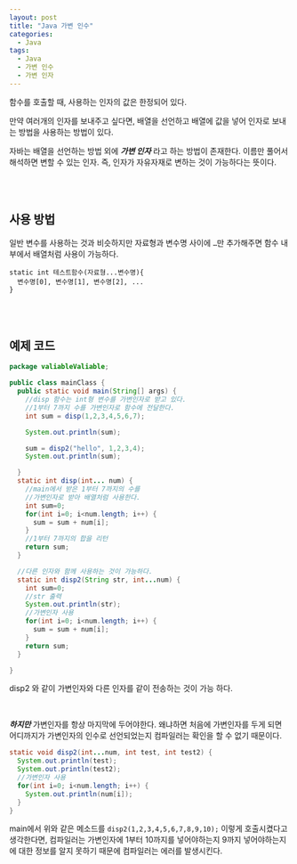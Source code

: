 ```yaml
---
layout: post
title: "Java 가변 인수"
categories:
  - Java
tags:
  - Java
  - 가변 인수
  - 가변 인자
---
```




함수를 호출할 때, 사용하는 인자의 값은 한정되어 있다.

만약 여러개의 인자를 보내주고 싶다면, 배열을 선언하고 배열에 값을 넣어 인자로 보내는 방법을 사용하는 방법이 있다.

자바는 배열을 선언하는 방법 외에 ***가변 인자*** 라고 하는 방법이 존재한다. 이름만 풀어서 해석하면 변할 수 있는 인자. 즉, 인자가 자유자재로 변하는 것이 가능하다는 뜻이다.

<br><br>

## 사용 방법

일반 변수를 사용하는 것과 비슷하지만 자료형과 변수명 사이에 ```…```만 추가해주면 함수 내부에서 배열처럼 사용이 가능하다.

```
static int 테스트함수(자료형...변수명){
  변수명[0], 변수명[1], 변수명[2], ...
}
```



<br>

<br>

## 예제 코드

```java
package valiableValiable;

public class mainClass {
  public static void main(String[] args) {
	//disp 함수는 int형 변수를 가변인자로 받고 있다.
    //1부터 7까지 수를 가변인자로 함수에 전달한다.
    int sum = disp(1,2,3,4,5,6,7);

    System.out.println(sum);

    sum = disp2("hello", 1,2,3,4);
    System.out.println(sum);

  }
  static int disp(int... num) {
    //main에서 받은 1부터 7까지의 수를
    //가변인자로 받아 배열처럼 사용한다.
    int sum=0;
    for(int i=0; i<num.length; i++) {
      sum = sum + num[i];         
    }
    //1부터 7까지의 합을 리턴
    return sum;
  }

  //다른 인자와 함께 사용하는 것이 가능하다.
  static int disp2(String str, int...num) {
    int sum=0;
    //str 출력
    System.out.println(str);
    //가변인자 사용
    for(int i=0; i<num.length; i++) {
      sum = sum + num[i];         
    }
    return sum;
  }

}
```

disp2 와 같이 가변인자와 다른 인자를 같이 전송하는 것이 가능 하다.

<br>

***하지만*** 가변인자를 항상 마지막에 두어야한다. 왜냐하면 처음에 가변인자를 두게 되면 어디까지가 가변인자의 인수로 선언되었는지 컴파일러는 확인을 할 수 없기 때문이다.

```java
static void disp2(int...num, int test, int test2) {
  System.out.println(test);
  System.out.println(test2);
  //가변인자 사용
  for(int i=0; i<num.length; i++) {
    System.out.println(num[i]);
  }
}
```

main에서 위와 같은 메소드를  ```disp2(1,2,3,4,5,6,7,8,9,10);``` 이렇게 호출시켰다고 생각한다면, 컴파일러는 가변인자에 1부터 10까지를 넣어야하는지 9까지 넣어야하는지에 대한 정보를 알지 못하기 때문에 컴파일러는 에러를 발생시킨다.
